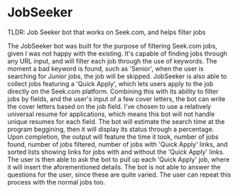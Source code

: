 # JobSeeker
TLDR: Job Seeker bot that works on Seek.com, and helps filter jobs

The JobSeeker bot was built for the purpose of filtering Seek.com jobs, given I was not happy with the existing.
It's capable of finding jobs through any URL input, and will filter each job through the use of keywords.
The moment a bad keyword is found, such as 'Senior', when the user is searching for Junior jobs, the job
will be skipped. JobSeeker is also able to collect jobs featuring a 'Quick Apply', which lets users apply to 
the job directly on the Seek.com platform. Combining this with its ability to filter jobs by fields, and the
user's input of a few cover letters, the bot can write the cover letters based on the job field. I've chosen 
to use a relatively universal resume for applications, which means this bot will not handle unique resumes
for each field. The bot will estimate the search time at the program beggining, then it will display its
status through a percentage. Upon completion, the output will feature the time it took, number of jobs found,
number of jobs filtered, number of jobs with 'Quick Apply' links, and sorted lists showing links for jobs with 
and without the 'Quick Apply' links. The user is then able to ask the bot to pull up each 'Quick Apply' job,
where it will insert the aforementioned details. The bot is not able to answer the questions for the user,
since these are quite varied. The user can repeat this process with the normal jobs too. 
